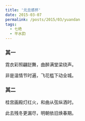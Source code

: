 ```yaml
---
title: '元旦感怀'
date: 2015-03-07
permalink: /posts/2015/03/yuandan 
tags:
  - 七绝
  - 平水韵
---
```


### 其一

霓衣彩照翩跹舞，曲醉满堂梁绕声。

非是温情节时遍，飞花槛下动全城。

### 其二

桂宫画殿灯红火，和曲从弦纵酒时。

此去残冬更漏尽，明朝依旧焕春期。



 